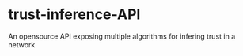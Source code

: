 # trust-inference-API
An opensource API exposing multiple algorithms for infering trust in a network
